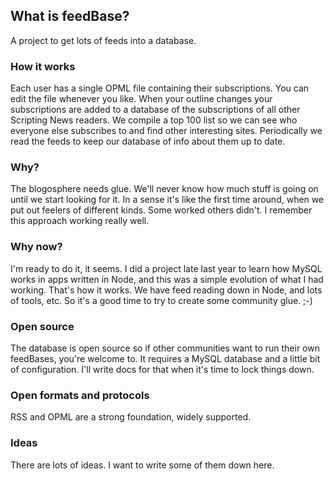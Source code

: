 ## What is feedBase?

A project to get lots of feeds into a database.

### How it works

Each user has a single OPML file containing their subscriptions. You can edit the file whenever you like. When your outline changes your subscriptions are added to a database of the subscriptions of all other Scripting News readers. We compile a top 100 list so we can see who everyone else subscribes to and find other interesting sites. Periodically we read the feeds to keep our database of info about them up to date. 

### Why?

The blogosphere needs glue. We'll never know how much stuff is going on until we start looking for it. In a sense it's like the first time around, when we put out feelers of different kinds. Some worked others didn't. I remember this approach working really well.

### Why now?

I'm ready to do it, it seems. I did a project late last year to learn how MySQL works in apps written in Node, and this was a simple evolution of what I had working. That's how it works. We have feed reading down in Node, and lots of tools, etc. So it's a good time to try to create some community glue. ;-)

### Open source

The database is open source so if other communities want to run their own feedBases, you're welcome to. It requires a MySQL database and a little bit of configuration. I'll write docs for that when it's time to lock things down. 

### Open formats and protocols

RSS and OPML are a strong foundation, widely supported. 

### Ideas

There are lots of ideas. I want to write some of them down here. 


